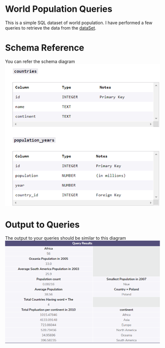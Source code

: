 # World Population Queries

This is a simple SQL dataset of world population. I have performed a few queries to retrieve the data from the [dataSet](https://github.com/Gonnuru/world_population/blob/master/db.sqlite).

# Schema Reference

You can refer the schema diagram
![here](https://github.com/Gonnuru/world_population_ii/blob/master/schema.png)

# Output to Queries

The output to your queries should be similar to this diagram
![output](https://github.com/Gonnuru/world_population_ii/blob/master/query_outputs_screenshot.png)

  